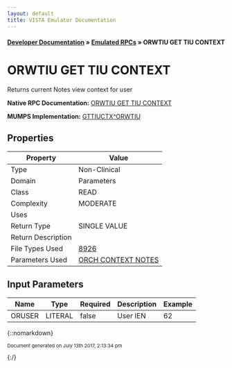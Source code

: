 ```yaml
---
layout: default
title: VISTA Emulator Documentation
---
```


#### [Developer Documentation](../index) &#187; [Emulated RPCs](TableOfContents) &#187; ORWTIU GET TIU CONTEXT<br/>
# ORWTIU GET TIU CONTEXT

Returns current Notes view context for user

**Native RPC Documentation:** [ORWTIU GET TIU CONTEXT](../VISTARPC/ORWTIU_GET_TIU_CONTEXT)

**MUMPS Implementation:** [GTTIUCTX^ORWTIU](http://code.osehra.org/dox/Routine_ORWTIU_source.html)

## Properties

Property | Value
--- | ---
Type | Non-Clinical
Domain | Parameters
Class | READ
Complexity | MODERATE
Uses | 
Return Type | SINGLE VALUE
Return Description | 
File Types Used | [8926](../VDM/TIU_Personal_Preferences-8926)
Parameters Used | [ORCH CONTEXT NOTES](../Parameters/ORCH_CONTEXT_NOTES)


## Input Parameters

Name | Type | Required | Description | Example
--- | --- | --- | --- | ---
ORUSER | LITERAL | false | User IEN | 62

{::nomarkdown} <br/><p style="font-size: 11px">Document generated on July 13th 2017, 2:13:34 pm</p>{:/}